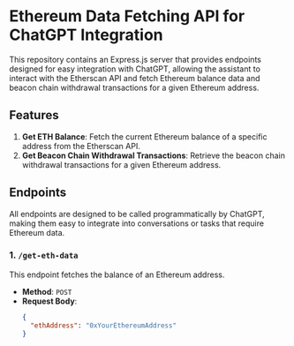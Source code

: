 # Ethereum Data Fetching API for ChatGPT Integration

This repository contains an Express.js server that provides endpoints designed for easy integration with ChatGPT, allowing the assistant to interact with the Etherscan API and fetch Ethereum balance data and beacon chain withdrawal transactions for a given Ethereum address.

## Features

1. **Get ETH Balance**: Fetch the current Ethereum balance of a specific address from the Etherscan API.
2. **Get Beacon Chain Withdrawal Transactions**: Retrieve the beacon chain withdrawal transactions for a given Ethereum address.

## Endpoints

All endpoints are designed to be called programmatically by ChatGPT, making them easy to integrate into conversations or tasks that require Ethereum data.

### 1. `/get-eth-data`

This endpoint fetches the balance of an Ethereum address.

- **Method**: `POST`
- **Request Body**: 
  ```json
  {
    "ethAddress": "0xYourEthereumAddress"
  }
